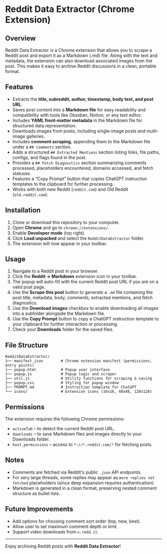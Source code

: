 # Reddit Data Extractor (Chrome Extension)

## Overview
Reddit Data Extractor is a Chrome extension that allows you to scrape a Reddit post and export it as a Markdown (.md) file. Along with the text and metadata, the extension can also download associated images from the post. This makes it easy to archive Reddit discussions in a clean, portable format.

## Features
- Extracts the **title, subreddit, author, timestamp, body text, and post URL**.
- Saves post content into a **Markdown file** for easy readability and compatibility with tools like Obsidian, Notion, or any text editor.
- Includes **YAML front-matter metadata** in the Markdown file for structured data representation.
- Downloads images from posts, including single-image posts and multi-image galleries.
- Includes **comment scraping**, appending them to the Markdown file under a `## Comments` section.
- Adds a structured `## Extracted Mentions` section listing links, file paths, configs, and flags found in the post.
- Provides a `## Fetch Diagnostics` section summarizing comments processed, placeholders encountered, domains accessed, and fetch statuses.
- Features a “Copy Prompt” button that copies ChatGPT instruction templates to the clipboard for further processing.
- Works with both new Reddit (`reddit.com`) and Old Reddit (`old.reddit.com`).

## Installation
1. Clone or download this repository to your computer.
2. Open **Chrome** and go to `chrome://extensions/`.
3. Enable **Developer mode** (top right).
4. Click **Load unpacked** and select the `RedditDataExtractor` folder.
5. The extension will now appear in your toolbar.

## Usage
1. Navigate to a Reddit post in your browser.
2. Click the **Reddit → Markdown** extension icon in your toolbar.
3. The popup will auto-fill with the current Reddit post URL if you are on a valid post page.
4. Use the **Scrape this post** button to generate a `.md` file containing the post title, metadata, body, comments, extracted mentions, and fetch diagnostics.
5. Use the **Download images** checkbox to enable downloading all images into a subfolder alongside the Markdown file.
6. Use the **Copy Prompt** button to copy a ChatGPT instruction template to your clipboard for further interaction or processing.
7. Check your **Downloads** folder for the saved files.

## File Structure
```
RedditDataExtractor/
├── manifest.json        # Chrome extension manifest (permissions, entry points)
├── popup.html           # Popup user interface
├── popup.js             # Popup logic and scraper
├── util.js              # Utility functions for scraping & saving
├── popup.css            # Styling for popup window
├── PROMPT.md            # Instruction template for ChatGPT
└── icons/               # Extension icons (16x16, 48x48, 128x128)
```

## Permissions
The extension requires the following Chrome permissions:
- `activeTab` – to detect the current Reddit post URL.
- `downloads` – to save Markdown files and images directly to your Downloads folder.
- `host_permissions` – access to `*://*.reddit.com/*` for fetching posts.

## Notes
- Comments are fetched via Reddit's public `.json` API endpoints.
- For very large threads, some replies may appear as `more replies not fetched` placeholders (since deep expansion requires authentication).
- Markdown is generated in a clean format, preserving nested comment structure as bullet lists.

## Future Improvements
- Add options for choosing comment sort order (top, new, best).
- Allow user to set maximum comment depth or limit.
- Support video downloads from `v.redd.it`.

---
Enjoy archiving Reddit posts with **Reddit Data Extractor**!
